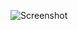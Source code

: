 ![Screenshot](https://raw.githubusercontent.com/Cryakl/Ultimate-RAT-Collection/refs/heads/main/SpyNote/SpyNote%204/Screenshot.png)
